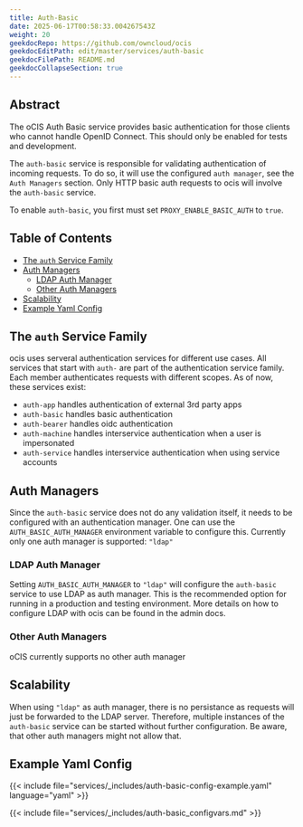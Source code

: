 ```yaml
---
title: Auth-Basic
date: 2025-06-17T00:58:33.004267543Z
weight: 20
geekdocRepo: https://github.com/owncloud/ocis
geekdocEditPath: edit/master/services/auth-basic
geekdocFilePath: README.md
geekdocCollapseSection: true
---
```


<!-- Do not edit this file, it is autogenerated. Edit the service README.md instead -->

## Abstract


The oCIS Auth Basic service provides basic authentication for those clients who cannot handle OpenID Connect. This should only be enabled for tests and development.

The `auth-basic` service is responsible for validating authentication of incoming requests. To do so, it will use the configured `auth manager`, see the `Auth Managers` section. Only HTTP basic auth requests to ocis will involve the `auth-basic` service.

To enable `auth-basic`, you first must set `PROXY_ENABLE_BASIC_AUTH` to `true`.


## Table of Contents

* [The `auth` Service Family](#the-`auth`-service-family)
* [Auth Managers](#auth-managers)
  * [LDAP Auth Manager](#ldap-auth-manager)
  * [Other Auth Managers](#other-auth-managers)
* [Scalability](#scalability)
* [Example Yaml Config](#example-yaml-config)

## The `auth` Service Family

ocis uses serveral authentication services for different use cases. All services that start with `auth-` are part of the authentication service family. Each member authenticates requests with different scopes. As of now, these services exist:
  -   `auth-app` handles authentication of external 3rd party apps
  -   `auth-basic` handles basic authentication
  -   `auth-bearer` handles oidc authentication
  -   `auth-machine` handles interservice authentication when a user is impersonated
  -   `auth-service` handles interservice authentication when using service accounts

## Auth Managers

Since the `auth-basic` service does not do any validation itself, it needs to be configured with an authentication manager. One can use the `AUTH_BASIC_AUTH_MANAGER` environment variable to configure this. Currently only one auth manager is supported: `"ldap"`

### LDAP Auth Manager

Setting `AUTH_BASIC_AUTH_MANAGER` to `"ldap"` will configure the `auth-basic` service to use LDAP as auth manager. This is the recommended option for running in a production and testing environment. More details on how to configure LDAP with ocis can be found in the admin docs.

### Other Auth Managers

oCIS currently supports no other auth manager

## Scalability

When using `"ldap"` as auth manager, there is no persistance as requests will just be forwarded to the LDAP server. Therefore, multiple instances of the `auth-basic` service can be started without further configuration. Be aware, that other auth managers might not allow that.

## Example Yaml Config
{{< include file="services/_includes/auth-basic-config-example.yaml"  language="yaml" >}}

{{< include file="services/_includes/auth-basic_configvars.md" >}}

